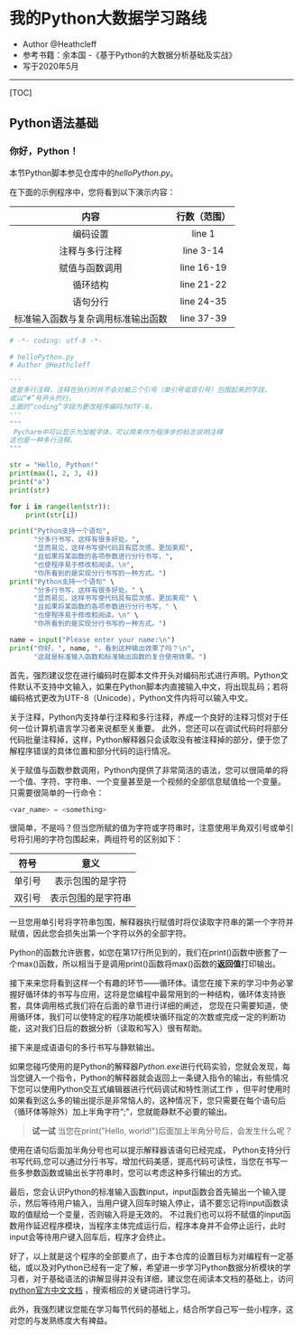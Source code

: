 
# 我的Python大数据学习路线

- Author @Heathcleff
- 参考书籍：余本国 -《基于Python的大数据分析基础及实战》
- 写于2020年5月
---

[TOC]

## Python语法基础

### 你好，Python！

本节Python脚本参见仓库中的*helloPython.py*。

在下面的示例程序中，您将看到以下演示内容：

| 内容 | 行数（范围）|
|:----:|:----:|
|编码设置|line 1|
|注释与多行注释|line 3-14|
|赋值与函数调用|line 16-19|
|循环结构|line 21-22|
|语句分行|line 24-35|
|标准输入函数与复杂调用标准输出函数|line 37-39|

```python
# -*- coding: utf-8 -*-

# helloPython.py
# Author @Heathcleff

'''
这是多行注释，注释在执行时并不会对被三个引号（单引号或双引号）包围起来的字段，
或以“#”号开头的行。
上面的“coding”字段为更改程序编码为UTF-8。
'''
"""
 Pycharm中可以显示为加粗字体，可以用来作为程序步的标志说明注释
这也是一种多行注释。
"""

str = "Hello, Python!"
print(max(1, 2, 3, 4))
print("a")
print(str)

for i in range(len(str)):
    print(str[i])

print("Python支持一个语句",
      "分多行书写，这样有很多好处。",
      "显而易见，这样书写使代码具有层次感，更加美观",
      "且如果将某函数的各项参数进行分行书写，",
      "也使程序易于修改和阅读。\n",
      "你所看到的是实现分行书写的一种方式。")
print("Python支持一个语句" \
      "分多行书写，这样有很多好处。" \
      "显而易见，这样书写使代码具有层次感，更加美观" \
      "且如果将某函数的各项参数进行分行书写，" \
      "也使程序易于修改和阅读。\n" \
      "你所看到的是实现分行书写的一种方式。")

name = input("Please enter your name:\n")
print("你好，", name, "，看到这种输出效果了吗？\n",
      "这就是标准输入函数和标准输出函数的复合使用效果。")
```
 首先，强烈建议您在进行编码时在脚本文件开头对编码形式进行声明。Python文件默认不支持中文输入，如果在Python脚本内直接输入中文，将出现乱码；若将编码格式更改为UTF-8（Unicode），Python文件内将可以输入中文。

关于注释，Python内支持单行注释和多行注释，养成一个良好的注释习惯对于任何一位计算机语言学习者来说都至关重要。
此外，您还可以在调试代码时将部分代码批量注释掉，这样，Python解释器只会读取没有被注释掉的部分，便于您了解程序错误的具体位置和部分代码的运行情况。

关于赋值与函数参数调用，Python内提供了非常简洁的语法，您可以很简单的将一个值、字符、字符串、一个变量甚至是一个视频的全部信息赋值给一个变量。
只需要很简单的一行命令：

```python
<var_name> = <something>
```
很简单，不是吗？但当您所赋的值为字符或字符串时，注意使用半角双引号或单引号将引用的字符包围起来，两组符号的区别如下：

|符号|意义|
|:----:|:----:|
|单引号|表示包围的是字符|
|双引号|表示包围的是字符串|
一旦您用单引号将字符串包围，解释器执行赋值时将仅读取字符串的第一个字符并赋值，因此您会损失出第一个字符以外的全部字符。

Python的函数允许嵌套，如您在第17行所见到的，我们在print()函数中嵌套了一个max()函数，所以相当于是调用print()函数将max()函数的**返回值**打印输出。

接下来来您将看到这样一个有趣的环节——循环体。请您在接下来的学习中务必掌握好循环体的书写与应用，这将是您编程中最常用到的一种结构，循环体支持嵌套，具体调用格式我们将在后面的章节进行详细的阐述，
您现在只需要知道，使用循环体，我们可以使特定的程序功能模块循环指定的次数或完成一定的判断功能，这对我们日后的数据分析（读取和写入）很有帮助。

接下来是成语语句的多行书写与静默输出。

如果您碰巧使用的是Python的解释器*Python.exe*进行代码实验，您就会发现，每当您键入一个指令，Python的解释器就会返回上一条键入指令的输出，有些情况下您可以使用Python交互式编辑器进行代码调试和特性测试工作
，但平时使用时如果看到这么多的输出提示是非常恼人的，这种情况下，您只需要在每个语句后（循环体等除外）加上半角字符“;”，您就能静默不必要的输出。
> **试一试**
>当您在print("Hello, world!")后面加上半角分号后，会发生什么呢？

使用在语句后面加半角分号也可以提示解释器该语句已经完成，
Python支持分行书写代码,您可以通过分行书写，增加代码美感，提高代码可读性，当您在书写一些多参数函数或输出长字符串时，您可以考虑这种多行输出的方式。

最后，您会认识Python的标准输入函数input，input函数会首先输出一个输入提示，然后等待用户输入，当用户键入回车时输入停止，请不要忘记将input函数读取的值赋给一个变量，否则输入将是无效的。
不过我们也可以将不赋值的input函数用作延迟程序模块，当程序主体完成运行后，程序本身并不会停止运行，此时input会等待用户键入回车后，程序才会终止。

好了，以上就是这个程序的全部要点了，由于本仓库的设置目标为对编程有一定基础，或以及对Python已经有一定了解，希望进一步学习Python数据分析模块的学习者，对于基础语法的讲解显得并没有详细，建议您在阅读本文档的基础上，访问[python官方中文文档](https://docs.python.org/zh-cn/3/)
，搜索相应的关键词进行学习。

此外，我强烈建议您能在学习每节代码的基础上，结合所学自己写一些小程序，这对您的与发熟练度大有裨益。
